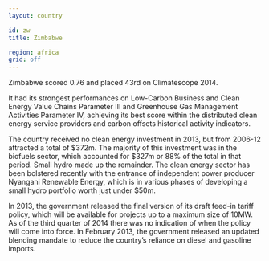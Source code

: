 ```yaml
---
layout: country

id: zw
title: Zimbabwe

region: africa
grid: off
---
```

Zimbabwe scored 0.76 and placed 43rd on Climatescope 2014.

It had its strongest performances on Low-Carbon Business and Clean Energy Value Chains Parameter III and Greenhouse Gas Management Activities Parameter IV, achieving its best score within the distributed clean energy service providers and carbon offsets historical activity indicators.

The country received no clean energy investment in 2013, but from 2006-12 attracted a total of $372m. The majority of this investment was in the biofuels sector, which accounted for $327m or 88% of the total in that period. Small hydro made up the remainder. The clean energy sector has been bolstered recently with the entrance of independent power producer Nyangani Renewable Energy, which is in various phases of developing a small hydro portfolio worth just under $50m.

In 2013, the government released the final version of its draft feed-in tariff policy, which will be available for projects up to a maximum size of 10MW. As of the third quarter of 2014 there was no indication of when the policy will come into force. In February 2013, the government released an updated blending mandate to reduce the country’s reliance on diesel and gasoline imports.